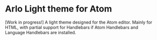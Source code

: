 # Arlo Light theme for Atom

[Work in progress!] A light theme designed for the Atom editor.  Mainly for HTML, with partial support for Handlebars if Atom Handlebars and Language Handlebars are installed.

